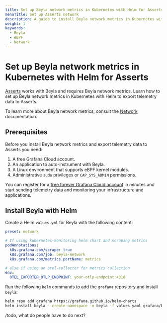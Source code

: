 ```yaml
---
title: Set up Beyla network metrics in Kubernetes with Helm for Asserts
menuTitle: Set up Asserts network
description: A guide to install Beyla network metrics in Kubernetes with Helm for Asserts.
weight: 1
keywords:
  - Beyla
  - eBPF
  - Network
---
```


# Set up Beyla network metrics in Kubernetes with Helm for Asserts

[Asserts](/docs/grafana-cloud/monitor-applications/asserts/) works with Beyla and requires Beyla network metrics. Learn how to set up Beyla network metrics in Kubernetes with Helm to export telemetry data to Asserts.

To learn more about Beyla network metrics, consult the [Network](/docs/beyla/latest/network/) documentation.

## Prerequisites

Before you install Beyla network metrics and export telemetry data to Asserts you need:

1. A free Grafana Cloud account.
1. An application to auto-instrument with Beyla.
1. A Linux environment that supports eBPF kernel modules.
1. Administrative `sudo` privileges or `CAP_SYS_ADMIN` permissions.

You can register for a [free forever Grafana Cloud account](https://grafana.com/auth/sign-up/create-user?) in minutes and start sending telemetry data and monitoring your infrastructure and applications.

## Install Beyla with Helm

Create a Helm `values.yml` for Beyla with the following content:

```yaml
preset: network

# If using kubernetes-monitoring helm chart and scraping metrics
podAnnotations:
  k8s.grafana.com/scrape: true
  k8s.grafana.com/job: beyla-network
  k8s.grafana.com/metrics.portName: metrics

# else if using an otel-collector for metrics collection
env:
  OTEL_EXPORTER_OTLP_ENDPOINT: your-otlp-endpoint:4318
```

Run the following `helm` commands to add the `grafana` repository and install `beyla`:

```sh
helm repo add grafana https://grafana.github.io/helm-charts
helm install beyla --create-namespace -n beyla -f values.yaml grafana/beyla
```

/todo, what do people have to do next?

